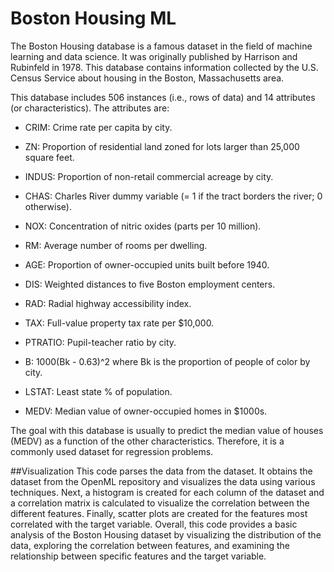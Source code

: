 # Boston Housing ML
The Boston Housing database is a famous dataset in the field of machine learning and data science. It was originally published by Harrison and Rubinfeld in 1978. This database contains information collected by the U.S. Census Service about housing in the Boston, Massachusetts area.

This database includes 506 instances (i.e., rows of data) and 14 attributes (or characteristics). The attributes are:

- CRIM: Crime rate per capita by city.

- ZN: Proportion of residential land zoned for lots larger than 25,000 square feet.

- INDUS: Proportion of non-retail commercial acreage by city.

- CHAS: Charles River dummy variable (= 1 if the tract borders the river; 0 otherwise).

- NOX: Concentration of nitric oxides (parts per 10 million).

- RM: Average number of rooms per dwelling.

- AGE: Proportion of owner-occupied units built before 1940.

- DIS: Weighted distances to five Boston employment centers.

- RAD: Radial highway accessibility index.

- TAX: Full-value property tax rate per $10,000.

- PTRATIO: Pupil-teacher ratio by city.

- B: 1000(Bk - 0.63)^2 where Bk is the proportion of people of color by city.

- LSTAT: Least state % of population.

- MEDV: Median value of owner-occupied homes in $1000s.

The goal with this database is usually to predict the median value of houses (MEDV) as a function of the other characteristics. Therefore, it is a commonly used dataset for regression problems.

##Visualization
This code parses the data from the dataset. It obtains the dataset from the OpenML repository and visualizes the data using various techniques. Next, a histogram is created for each column of the dataset and a correlation matrix is calculated to visualize the correlation between the different features.
Finally, scatter plots are created for the features most correlated with the target variable.
Overall, this code provides a basic analysis of the Boston Housing dataset by visualizing the distribution of the data, exploring the correlation between features, and examining the relationship between specific features and the target variable.
